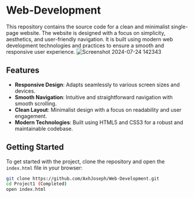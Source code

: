 # Web-Development

This repository contains the source code for a clean and minimalist single-page website. The website is designed with a focus on simplicity, aesthetics, and user-friendly navigation. It is built using modern web development technologies and practices to ensure a smooth and responsive user experience.
![Screenshot 2024-07-24 142343](https://github.com/user-attachments/assets/f40ba342-88a9-4265-89a4-18fe0f2ea28a)
## Features
- **Responsive Design**: Adapts seamlessly to various screen sizes and devices.
- **Smooth Navigation**: Intuitive and straightforward navigation with smooth scrolling.
- **Clean Layout**: Minimalist design with a focus on readability and user engagement.
- **Modern Technologies**: Built using HTML5 and CSS3 for a robust and maintainable codebase.

## Getting Started
To get started with the project, clone the repository and open the `index.html` file in your browser:

```bash
git clone https://github.com/AxhJoseph/Web-Development.git
cd Project1 (Completed)
open index.html
